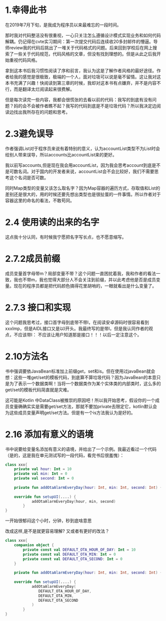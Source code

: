 # 1.幸得此书

在2019年7月下旬，是我成为程序员以来最难忘的一段时间。

那时我对代码整洁没有很重视，一心只关注怎么遵循设计模式实现业务和如何代码解耦。仍记得在cvte实习期间：第一次提交代码后连续收20多封邮件的懵逼。导师review我的代码后挑出了一堆关于代码格式的问题。后来回到学校后在网上搜索了一些关于代码规范，代码风格的文章，但没有找到理想的。但是从此之后我开始重视代码风格。

拿到这本书后我习惯性阅读了序和前言，我认为这是了解作者风格的最好途径。作者给我的感觉是很极致，极端的一个人，面对垃圾可以说是毫不留情。这让我对这本书充满了兴趣！快阅读到第三章的时候，我却对这本书有点嫌弃，并不是内容不行，而是翻译太烂阅读起来很费解。

但是每次读完一些内容，我都会很慌张的去看以前的代码：我写的到底有没有问题？妈的会不会被作者瞧不起？我写的代码到底是不是垃圾代码？所以我决定边阅读边找出我所存在的问题和思考。

# 2.3避免误导

作者强调List对于程序员来说有着特别的意义，认为accountList类型不为List时会给别人带来误导，所以accounts比accountList来的更好。

我以前写accounts,但是现在我会用accountList，因为我会思考account到底是不是可数名词。对于国内的开发者来说，accountList会不会比较好，我们不需要思考这个名词是否可数。

同时Map类型的变量又该怎么取名字？因为Map容器的遍历方式，存取值和List的差别还是很大的，用的时候还要先想出类型也是很扯蛋的一件事情。所以作者对于容器这里的命名的看法，不敢苟同。

# 2.4 使用读的出来的名字

这点我十分认同，有时候我宁愿把名字写长点，也不愿意缩写。

# 2.7.2成员前缀

成员变量首字母带m？局部变量不带？这个问题一直困扰着我，我和作者的看法一致，我也不带m，我也觉得大部分人不会关注到前缀，并以此考虑他是否是成员变量。现在的程序员都是把代码颜色搞得花里胡哨的，一眼就看出是什么变量了。

# 2.7.3 接口和实现

这个问题我思考过，接口首字母到底带不带I，在阅读安卓源码时很容易看到xxxImp，但是AIDL接口又是以I开头。我最终写的是带I，但是我认同作者的观点，不应该带I： 不应该让用户知道那是接口！！！以后一定注意这个。

# 2.10方法名

书中强调要依JavaBean标准加上前缀get，set和is。但在使用过javaBean就会想：这些一堆get/set的模板代码，到底算不算垃圾代码？因为JavaBean的本意只是为了表示一个数据类啊！当将一个数据类作为某个实体类的内部类时，这么多的get/set的模板代码简直就是灾难。

这可能是Kotlin 中DataClass被推崇的原因吧！所以我开始思考，假设你的一个成员变量确确实实是需要get/set方法，那就不要加private去限定它，kotlin默认会为这些成员变量声明get/set方法。但是有一个is方法我认为是好的。

# 2.16 添加有意义的语境

书中说要给变量名添加有意义的语境，并给出了一个示例。我最近看过一个代码（是的，这是我在单元测试写的一段代码，看完书后很羞愧）：

~~~kotlin
class xxx{
	private val hour: Int = 10
	private val min: Int = 0
	private val second: Int = 0
  	
	private fun addOtaAlarmEveryDay(hour: Int, min: Int, second: Int) {...}
  
  	override fun setupUI(....) {
      		addOtaAlarmEveryDay(hour, min, second)
        }
}
~~~

一开始很郁闷这个小时，分钟，秒到底啥意思

改成这样,是不是就更容易理解? 又或者有更好的改法？

~~~kotlin
class xxx{
    companion object {
        private const val DEFAULT_OTA_HOUR_OF_DAY: Int = 10
        private const val DEFAULT_OTA_MIN: Int = 0
        private const val DEFAULT_OTA_SECOND: Int = 0
    }
  	
	private fun addOtaAlarmEveryDay(hour: Int, min: Int, second: Int) {...}
  
  	override fun setupUI(....) {
      		addOtaAlarmEveryDay(
          	   DEFAULT_OTA_HOUR_OF_DAY,
          	   DEFAULT_OTA_MIN,
          	   DEFAULT_OTA_SECOND
       		)
        }
}
~~~













